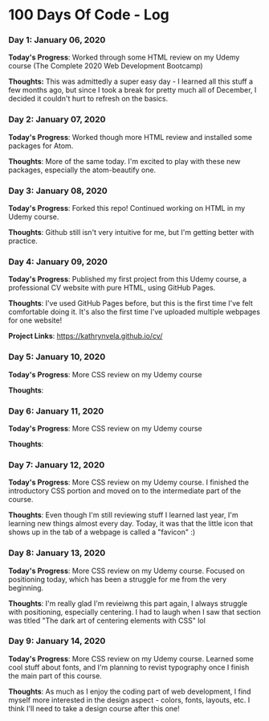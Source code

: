 # 100 Days Of Code - Log

### Day 1: January 06, 2020

**Today's Progress**: Worked through some HTML review on my Udemy course (The Complete 2020 Web Development Bootcamp)

**Thoughts:** This was admittedly a super easy day - I learned all this stuff a few months ago, but since I took a break for pretty much all of December, I decided it couldn't hurt to refresh on the basics. 


### Day 2: January 07, 2020

**Today's Progress**: Worked though more HTML review and installed some packages for Atom. 

**Thoughts**: More of the same today. I'm excited to play with these new packages, especially the atom-beautify one.


### Day 3: January 08, 2020

**Today's Progress**: Forked this repo! Continued working on HTML in my Udemy course. 

**Thoughts**: Github still isn't very intuitive for me, but I'm getting better with practice. 

### Day 4: January 09, 2020

**Today's Progress**: Published my first project from this Udemy course, a professional CV website with pure HTML, using GitHub Pages.

**Thoughts**: I've used GitHub Pages before, but this is the first time I've felt comfortable doing it. It's also the first time I've uploaded multiple webpages for one website!

**Project Links**:  https://kathrynvela.github.io/cv/

### Day 5: January 10, 2020

**Today's Progress**: More CSS review on my Udemy course

**Thoughts**: 

### Day 6: January 11, 2020

**Today's Progress**: More CSS review on my Udemy course

**Thoughts**: 

### Day 7: January 12, 2020

**Today's Progress**: More CSS review on my Udemy course. I finished the introductory CSS portion and moved on to the intermediate part of the course.

**Thoughts**: Even though I'm still reviewing stuff I learned last year, I'm learning new things almost every day. Today, it was that the little icon that shows up in the tab of a webpage is called a "favicon" :)

### Day 8: January 13, 2020

**Today's Progress**: More CSS review on my Udemy course. Focused on positioning today, which has been a struggle for me from the very beginning.

**Thoughts**: I'm really glad I'm revieiwng this part again, I always struggle with positioning, especially centering. I had to laugh when I saw that section was titled "The dark art of centering elements with CSS" lol

### Day 9: January 14, 2020

**Today's Progress**: More CSS review on my Udemy course. Learned some cool stuff about fonts, and I'm planning to revist typography once I finish the main part of this course.

**Thoughts**: As much as I enjoy the coding part of web development, I find myself more interested in the design aspect - colors, fonts, layouts, etc. I think I'll need to take a design course after this one!


